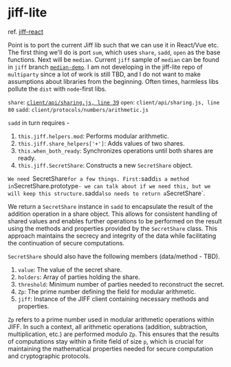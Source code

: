 # jiff-lite

ref. [jiff-react](https://github.com/abhinavmir/jiff-react)

Point is to port the current Jiff lib such that we can use it in React/Vue etc. The first thing we'll do is port `sum`, which uses `share`, `sadd`, `open` as the base functions. Next will be `median`. Current `jiff` sample of `median` can be found in `jiff` branch [`median-demo`](https://github.com/multiparty/jiff/tree/median_demo). I am not developing in the jiff-lite repo of `multiparty` since a lot of work is still TBD, and I do not want to make assumptions about libraries from the beginning. Often times, harmless libs pollute the `dist` with `node`-first libs.

`share`: [`client/api/sharing.js, line 39`](https://github.com/abhinavmir/jiff/blob/2d61b98d7c3c408cc59cfb486b56ab269a20ab1b/lib/client/api/sharing.js#L38)
`open`: `client/api/sharing.js, line 80`
`sadd`: `client/protocols/numbers/arithmetic.js`

`sadd` in turn requires - 

1. `this.jiff.helpers.mod`: Performs modular arithmetic.
2. `this.jiff.share_helpers['+']`: Adds values of two shares.
3. `this.when_both_ready`: Synchronizes operations until both shares are ready.
4. `this.jiff.SecretShare`: Constructs a new `SecretShare` object.

`We need `SecretShare` for a few things. First: `sadd` is a method in `SecretShare.prototype` - we can talk about if we need this, but we will keep this structure. `sadd` also needs to return a `SecretShare`.

We return a `SecretShare` instance in `sadd` to encapsulate the result of the addition operation in a share object. This allows for consistent handling of shared values and enables further operations to be performed on the result using the methods and properties provided by the `SecretShare` class. This approach maintains the secrecy and integrity of the data while facilitating the continuation of secure computations.

`SecretShare` should also have the following members (data/method - TBD).

1. `value`: The value of the secret share.
2. `holders`: Array of parties holding the share.
3. `threshold`: Minimum number of parties needed to reconstruct the secret.
4. `Zp`: The prime number defining the field for modular arithmetic.
5. `jiff`: Instance of the JIFF client containing necessary methods and properties.


`Zp` refers to a prime number used in modular arithmetic operations within JIFF. In such a context, all arithmetic operations (addition, subtraction, multiplication, etc.) are performed modulo `Zp`. This ensures that the results of computations stay within a finite field of size `p`, which is crucial for maintaining the mathematical properties needed for secure computation and cryptographic protocols.
